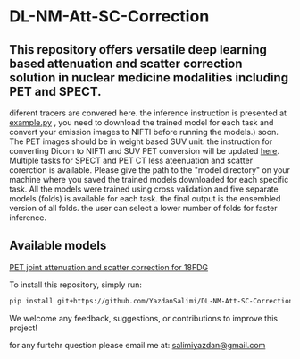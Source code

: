 # DL-NM-Att-SC-Correction
## This repository offers versatile deep learning based attenuation and scatter correction solution in nuclear medicine modalities including PET and SPECT.
diferent tracers are convered here. 
the inference instruction is presented at [example.py](https://github.com/YazdanSalimi/DL-NM-Att-SC-Correction/blob/main/example.py) , you need to download the trained model for each task and convert your emission images to NIFTI before running the models.) soon. The PET images should be in weight based SUV unit. the instruction for converting Dicom to NIFTI and SUV PET conversion will be updated [here](https://github.com/YazdanSalimi/medical-image-processing-tools).
Multiple tasks for SPECT and PET CT less ateenuation and scatter corerction is available.
Please give the path to the "model directory" on your machine where you saved the trained models downloaded for each specific task. All the models were trained using cross validation and five separate models (folds) is available for each task. the final output is the ensembled version of all folds. the user can select a lower number of folds for faster inference. 
## Available models
[PET joint attenuation and scatter correction for 18FDG](https://drive.google.com/drive/folders/1kwuqKe0-Vqa-B0YsHn8UXiWJsE4LL188?usp=drive_link)

To install this repository, simply run:
```bash
pip install git+https://github.com/YazdanSalimi/DL-NM-Att-SC-Correction.git
```
We welcome any feedback, suggestions, or contributions to improve this project!

for any furtehr question please email me at: salimiyazdan@gmail.com

